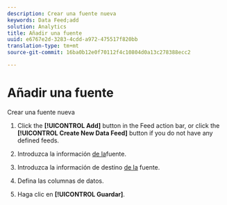 ```yaml
---
description: Crear una fuente nueva
keywords: Data Feed;add
solution: Analytics
title: Añadir una fuente
uuid: e6767e2d-3283-4cdd-a972-475517f820bb
translation-type: tm+mt
source-git-commit: 16ba0b12e0f70112f4c10804d0a13c278388ecc2

---
```



# Añadir una fuente

Crear una fuente nueva

1. Click the **[!UICONTROL Add]** button in the Feed action bar, or click the **[!UICONTROL Create New Data Feed]** button if you do not have any defined feeds.
1. Introduzca la información [de la](/help/export/analytics-data-feed/c-data-feed-actions/r-feed-information.md)fuente.

1. Introduzca la información de destino [de la](/help/export/analytics-data-feed/c-data-feed-actions/r-feed-destination.md) fuente.

1. Defina las columnas [](/help/export/analytics-data-feed/c-df-contents/r-data-column-definitions.md)de datos.

1. Haga clic en **[!UICONTROL Guardar]**.


